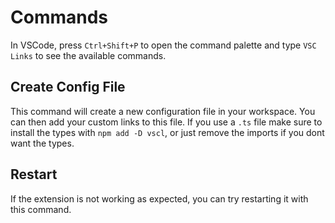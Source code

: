 # Commands

In VSCode, press `Ctrl+Shift+P` to open the command palette and type `VSC Links` to see the available commands.

## Create Config File
This command will create a new configuration file in your workspace. You can then add your custom links to this file. If you use a `.ts` file make sure to install the types with `npm add -D vscl`, or just remove the imports if you dont want the types.

## Restart
If the extension is not working as expected, you can try restarting it with this command.

